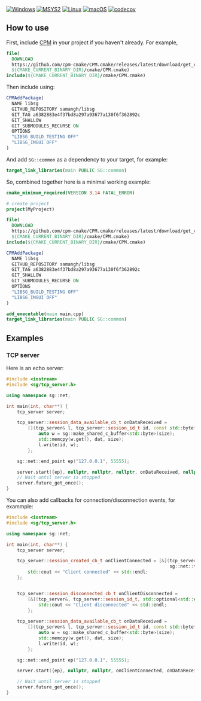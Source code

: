 [![Windows](https://github.com/samangh/libsg/actions/workflows/windows.yml/badge.svg)](https://github.com/samangh/libsg/actions/workflows/windows.yml)
[![MSYS2](https://github.com/samangh/libsg/actions/workflows/msys2.yml/badge.svg)](https://github.com/samangh/libsg/actions/workflows/msys2.yml)
[![Linux](https://github.com/samangh/libsg/actions/workflows/linux.yml/badge.svg)](https://github.com/samangh/libsg/actions/workflows/linux.yml)
[![macOS](https://github.com/samangh/libsg/actions/workflows/macos.yml/badge.svg)](https://github.com/samangh/libsg/actions/workflows/macos.yml)
[![codecov](https://codecov.io/gh/samangh/libsg/graph/badge.svg?token=ZAL8QI6GQR)](https://codecov.io/gh/samangh/libsg)

## How to use

First, include [CPM](https://github.com/cpm-cmake) in your project if
you haven't already. For example,

``` cmake
file(
  DOWNLOAD
  https://github.com/cpm-cmake/CPM.cmake/releases/latest/download/get_cpm.cmake
  ${CMAKE_CURRENT_BINARY_DIR}/cmake/CPM.cmake)
include(${CMAKE_CURRENT_BINARY_DIR}/cmake/CPM.cmake)
```

Then include using:

``` cmake
CPMAddPackage(
  NAME libsg
  GITHUB_REPOSITORY samangh/libsg
  GIT_TAG a6382883e4f37bd8a297a93677a130f6f362892c
  GIT_SHALLOW
  GIT_SUBMODULES_RECURSE ON
  OPTIONS
  "LIBSG_BUILD_TESTING OFF"
  "LIBSG_IMGUI OFF"
)
```

And add `SG::common` as a dependency to your target, for example:

```cmake
target_link_libraries(main PUBLIC SG::common)
```

So, combined together here is a minimal working example:

```cmake
cmake_minimum_required(VERSION 3.14 FATAL_ERROR)

# create project
project(MyProject)

file(
  DOWNLOAD
  https://github.com/cpm-cmake/CPM.cmake/releases/latest/download/get_cpm.cmake
  ${CMAKE_CURRENT_BINARY_DIR}/cmake/CPM.cmake)
include(${CMAKE_CURRENT_BINARY_DIR}/cmake/CPM.cmake)

CPMAddPackage(
  NAME libsg
  GITHUB_REPOSITORY samangh/libsg
  GIT_TAG a6382883e4f37bd8a297a93677a130f6f362892c
  GIT_SHALLOW
  GIT_SUBMODULES_RECURSE ON
  OPTIONS
  "LIBSG_BUILD_TESTING OFF"
  "LIBSG_IMGUI OFF"
)

add_executable(main main.cpp)
target_link_libraries(main PUBLIC SG::common)
```

## Examples
### TCP server

Here is an echo server:

```cpp
#include <iostream>
#include <sg/tcp_server.h>

using namespace sg::net;

int main(int, char**) {
    tcp_server server;

    tcp_server::session_data_available_cb_t onDataReceived =
        [](tcp_server& l, tcp_server::session_id_t id, const std::byte* dat, size_t size) {
            auto w = sg::make_shared_c_buffer<std::byte>(size);
            std::memcpy(w.get(), dat, size);
            l.write(id, w);
        };

    sg::net::end_point ep("127.0.0.1", 55555);

    server.start({ep}, nullptr, nullptr, nullptr, onDataReceived, nullptr);
    // Wait until server is stopped
    server.future_get_once();
}
```

You can also add callbacks for connection/disconnection events, for exammple:

```cpp
#include <iostream>
#include <sg/tcp_server.h>

using namespace sg::net;

int main(int, char**) {
    tcp_server server;

    tcp_server::session_created_cb_t onClientConnected = [&](tcp_server&,
                                                             sg::net::tcp_server::session_id_t) {
        std::cout << "Client connected" << std::endl;
    };


    tcp_server::session_disconnected_cb_t onClientDisconnected =
        [&](tcp_server&, tcp_server::session_id_t, std::optional<std::exception>) {
            std::cout << "Client disconnected" << std::endl;
        };
    
    tcp_server::session_data_available_cb_t onDataReceived =
        [](tcp_server& l, tcp_server::session_id_t id, const std::byte* dat, size_t size) {
            auto w = sg::make_shared_c_buffer<std::byte>(size);
            std::memcpy(w.get(), dat, size);
            l.write(id, w);
        };

    sg::net::end_point ep("127.0.0.1", 55555);

    server.start({ep}, nullptr, nullptr, onClientConnected, onDataReceived, onClientDisconnected);

    // Wait until server is stopped
    server.future_get_once();
}
```
